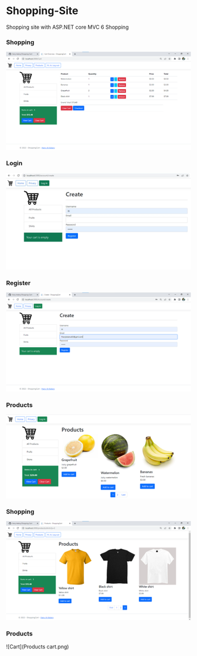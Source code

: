# Shopping-Site
Shopping site with ASP.NET core MVC 6
Shopping

### Shopping
![Shopping](mShopping.png)

### Login
![Login](Login.png)

### Register
![Login](Register.png)


### Products
![products](products.png)


### Shopping
![Shopping](Shopping.png)

### Products
![Cart](Products cart.png)


